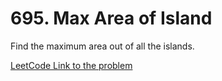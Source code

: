 # 695. Max Area of Island
 Find the maximum area out of all the islands.
 
 [LeetCode Link to the problem](https://leetcode.com/problems/max-area-of-island/)
